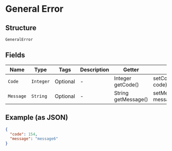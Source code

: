 
# General Error

## Structure

`GeneralError`

## Fields

| Name | Type | Tags | Description | Getter | Setter |
|  --- | --- | --- | --- | --- | --- |
| `Code` | `Integer` | Optional | - | Integer getCode() | setCode(Integer code) |
| `Message` | `String` | Optional | - | String getMessage() | setMessage(String message) |

## Example (as JSON)

```json
{
  "code": 154,
  "message": "message6"
}
```

